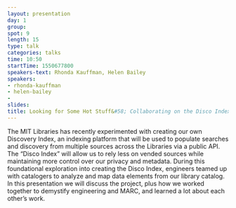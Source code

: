 ```yaml
---
layout: presentation
day: 1
group:
spot: 9
length: 15
type: talk
categories: talks
time: 10:50
startTime: 1550677800
speakers-text: Rhonda Kauffman, Helen Bailey
speakers:
- rhonda-kauffman
- helen-bailey
-
slides:
title: Looking for Some Hot Stuff&#58; Collaborating on the Disco Index Project
---
```

The MIT Libraries has recently experimented with creating our own Discovery Index, an indexing platform that will be used to populate searches and discovery from multiple sources across the Libraries via a public API. The “Disco Index” will allow us to rely less on vended sources while maintaining more control over our privacy and metadata. During this foundational exploration into creating the Disco Index, engineers teamed up with catalogers to analyze and map data elements from our library catalog. In this presentation we will discuss the project, plus how we worked together to demystify engineering and MARC, and learned a lot about each other’s work.
